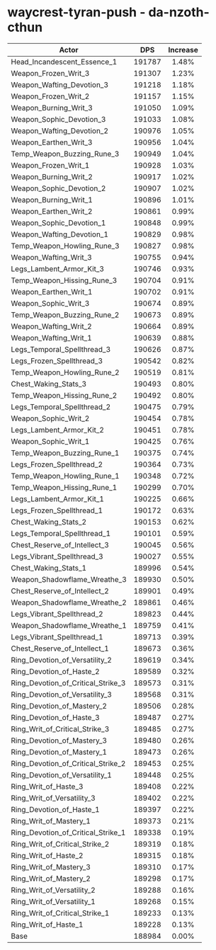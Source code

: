 # waycrest-tyran-push - da-nzoth-cthun
| Actor | DPS | Increase |
|---|:---:|:---:|
|Head_Incandescent_Essence_1|191787|1.48%|
|Weapon_Frozen_Writ_3|191307|1.23%|
|Weapon_Wafting_Devotion_3|191218|1.18%|
|Weapon_Frozen_Writ_2|191157|1.15%|
|Weapon_Burning_Writ_3|191050|1.09%|
|Weapon_Sophic_Devotion_3|191033|1.08%|
|Weapon_Wafting_Devotion_2|190976|1.05%|
|Weapon_Earthen_Writ_3|190956|1.04%|
|Temp_Weapon_Buzzing_Rune_3|190949|1.04%|
|Weapon_Frozen_Writ_1|190928|1.03%|
|Weapon_Burning_Writ_2|190917|1.02%|
|Weapon_Sophic_Devotion_2|190907|1.02%|
|Weapon_Burning_Writ_1|190896|1.01%|
|Weapon_Earthen_Writ_2|190861|0.99%|
|Weapon_Sophic_Devotion_1|190848|0.99%|
|Weapon_Wafting_Devotion_1|190829|0.98%|
|Temp_Weapon_Howling_Rune_3|190827|0.98%|
|Weapon_Wafting_Writ_3|190755|0.94%|
|Legs_Lambent_Armor_Kit_3|190746|0.93%|
|Temp_Weapon_Hissing_Rune_3|190704|0.91%|
|Weapon_Earthen_Writ_1|190702|0.91%|
|Weapon_Sophic_Writ_3|190674|0.89%|
|Temp_Weapon_Buzzing_Rune_2|190673|0.89%|
|Weapon_Wafting_Writ_2|190664|0.89%|
|Weapon_Wafting_Writ_1|190639|0.88%|
|Legs_Temporal_Spellthread_3|190626|0.87%|
|Legs_Frozen_Spellthread_3|190542|0.82%|
|Temp_Weapon_Howling_Rune_2|190519|0.81%|
|Chest_Waking_Stats_3|190493|0.80%|
|Temp_Weapon_Hissing_Rune_2|190492|0.80%|
|Legs_Temporal_Spellthread_2|190475|0.79%|
|Weapon_Sophic_Writ_2|190454|0.78%|
|Legs_Lambent_Armor_Kit_2|190451|0.78%|
|Weapon_Sophic_Writ_1|190425|0.76%|
|Temp_Weapon_Buzzing_Rune_1|190375|0.74%|
|Legs_Frozen_Spellthread_2|190364|0.73%|
|Temp_Weapon_Howling_Rune_1|190348|0.72%|
|Temp_Weapon_Hissing_Rune_1|190299|0.70%|
|Legs_Lambent_Armor_Kit_1|190225|0.66%|
|Legs_Frozen_Spellthread_1|190172|0.63%|
|Chest_Waking_Stats_2|190153|0.62%|
|Legs_Temporal_Spellthread_1|190101|0.59%|
|Chest_Reserve_of_Intellect_3|190045|0.56%|
|Legs_Vibrant_Spellthread_3|190027|0.55%|
|Chest_Waking_Stats_1|189996|0.54%|
|Weapon_Shadowflame_Wreathe_3|189930|0.50%|
|Chest_Reserve_of_Intellect_2|189901|0.49%|
|Weapon_Shadowflame_Wreathe_2|189861|0.46%|
|Legs_Vibrant_Spellthread_2|189823|0.44%|
|Weapon_Shadowflame_Wreathe_1|189759|0.41%|
|Legs_Vibrant_Spellthread_1|189713|0.39%|
|Chest_Reserve_of_Intellect_1|189673|0.36%|
|Ring_Devotion_of_Versatility_2|189619|0.34%|
|Ring_Devotion_of_Haste_2|189589|0.32%|
|Ring_Devotion_of_Critical_Strike_3|189573|0.31%|
|Ring_Devotion_of_Versatility_3|189568|0.31%|
|Ring_Devotion_of_Mastery_2|189506|0.28%|
|Ring_Devotion_of_Haste_3|189487|0.27%|
|Ring_Writ_of_Critical_Strike_3|189485|0.27%|
|Ring_Devotion_of_Mastery_3|189480|0.26%|
|Ring_Devotion_of_Mastery_1|189473|0.26%|
|Ring_Devotion_of_Critical_Strike_2|189453|0.25%|
|Ring_Devotion_of_Versatility_1|189448|0.25%|
|Ring_Writ_of_Haste_3|189408|0.22%|
|Ring_Writ_of_Versatility_3|189402|0.22%|
|Ring_Devotion_of_Haste_1|189397|0.22%|
|Ring_Writ_of_Mastery_1|189373|0.21%|
|Ring_Devotion_of_Critical_Strike_1|189338|0.19%|
|Ring_Writ_of_Critical_Strike_2|189319|0.18%|
|Ring_Writ_of_Haste_2|189315|0.18%|
|Ring_Writ_of_Mastery_3|189310|0.17%|
|Ring_Writ_of_Mastery_2|189298|0.17%|
|Ring_Writ_of_Versatility_2|189288|0.16%|
|Ring_Writ_of_Versatility_1|189268|0.15%|
|Ring_Writ_of_Critical_Strike_1|189233|0.13%|
|Ring_Writ_of_Haste_1|189228|0.13%|
|Base|188984|0.00%|
